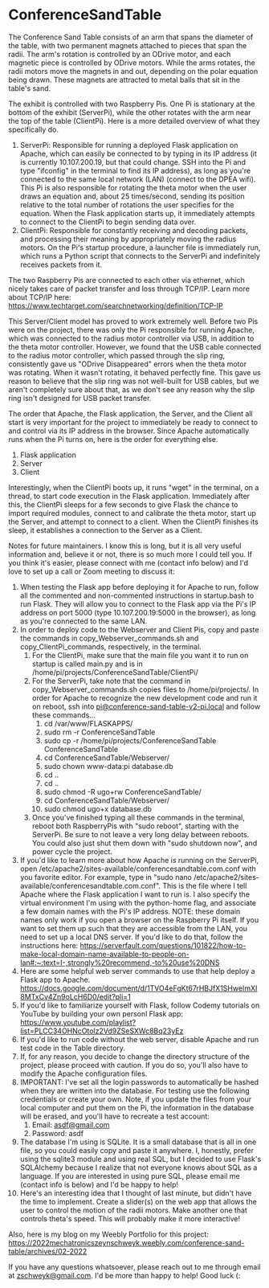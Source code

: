 # ConferenceSandTable

The Conference Sand Table consists of an arm that spans the diameter of the table, with two permanent magnets attached to pieces that span the radii. The arm's rotation is controlled by an ODrive motor, and each magnetic piece is controlled by ODrive motors. While the arms rotates, the radii motors move the magnets in and out, depending on the polar equation being drawn. These magnets are attracted to metal balls that sit in the table's sand.

The exhibit is controlled with two Raspberry Pis. One Pi is stationary at the bottom of the exhibit (ServerPi), while the other rotates with the arm near the top of the table (ClientPi). Here is a more detailed overview of what they specifically do.
1. ServerPi: Responsible for running a deployed Flask application on Apache, which can easily be connected to by typing in its IP address (it is currently 10.107.200.19, but that could change. SSH into the Pi and type "ifconfig" in the terminal to find its IP address), as long as you're connected to the same local network (LAN) (connect to the DPEA wifi). This Pi is also responsible for rotating the theta motor when the user draws an equation and, about 25 times/second, sending its position relative to the total number of rotations the user specifies for the equation. When the Flask application starts up, it immediately attempts to connect to the ClientPi to begin sending data over.
2. ClientPi: Responsible for constantly receiving and decoding packets, and processing their meaning by appropriately moving the radius motors. On the Pi's startup procedure, a launcher file is immediately run, which runs a Python script that connects to the ServerPi and indefinitely receives packets from it.

The two Raspberry Pis are connected to each other via ethernet, which nicely takes care of packet transfer and loss through TCP/IP. Learn more about TCP/IP here: https://www.techtarget.com/searchnetworking/definition/TCP-IP

This Server/Client model has proved to work extremely well. Before two Pis were on the project, there was only the Pi responsible for running Apache, which was connected to the radius motor controller via USB, in addition to the theta motor controller. However, we found that the USB cable connected to the radius motor controller, which passed through the slip ring, consistently gave us "ODrive Disappeared" errors when the theta motor was rotating. When it wasn't rotating, it behaved perfectly fine. This gave us reason to believe that the slip ring was not well-built for USB cables, but we aren't completely sure about that, as we don't see any reason why the slip ring isn't designed for USB packet transfer.

The order that Apache, the Flask application, the Server, and the Client all start is very important for the project to immediately be ready to connect to and control via its IP address in the browser. Since Apache automatically runs when the Pi turns on, here is the order for everything else.
1. Flask application
2. Server
3. Client

Interestingly, when the ClientPi boots up, it runs "wget" in the terminal, on a thread, to start code execution in the Flask application. Immediately after this, the ClientPi sleeps for a few seconds to give Flask the chance to import required modules, connect to and calibrate the theta motor, start up the Server, and attempt to connect to a client. When the ClientPi finishes its sleep, it establishes a connection to the Server as a Client.

Notes for future maintainers. I know this is long, but it is all very useful information and, believe it or not, there is so much more I could tell you. If you think it's easier, please connect with me (contact info below) and I'd love to set up a call or Zoom meeting to discuss it:
1. When testing the Flask app before deploying it for Apache to run, follow all the commented and non-commented instructions in startup.bash to run Flask. They will allow you to connect to the Flask app via the Pi's IP address on port 5000 (type 10.107.200.19:5000 in the browser), as long as you're connected to the same LAN.
2. In order to deploy code to the Webserver and Client Pis, copy and paste the commands in copy_Webserver_commands.sh and copy_ClientPi_commands, respectively, in the terminal.
   1. For the ClientPi, make sure that the main file you want it to run on startup is called main.py and is in /home/pi/projects/ConferenceSandTable/ClientPi/
   2. For the ServerPi, take note that the command in copy_Webserver_commands.sh copies files to /home/pi/projects/. In order for Apache to recognize the new development code and run it on reboot, ssh into pi@conference-sand-table-v2-pi.local and follow these commands...
      1. cd /var/www/FLASKAPPS/
      2. sudo rm -r ConferenceSandTable
      3. sudo cp -r /home/pi/projects/ConferenceSandTable ConferenceSandTable
      4. cd ConferenceSandTable/Webserver/
      5. sudo chown www-data:pi database.db
      6. cd ..
      7. cd ..
      8. sudo chmod -R ugo+rw ConferenceSandTable/
      9. cd ConferenceSandTable/Webserver/
      10. sudo chmod ugo+x database.db
   3. Once you've finished typing all these commands in the terminal, reboot both RaspberryPis with "sudo reboot", starting with the ServerPi. Be sure to not leave a very long delay between reboots. You could also just shut them down with "sudo shutdown now", and power cycle the project.
3. If you'd like to learn more about how Apache is running on the ServerPi, open /etc/apache2/sites-available/conferencesandtable.com.conf with you favorite editor. For example, type in "sudo nano /etc/apache2/sites-available/conferencesandtable.com.conf". This is the file where I tell Apache where the Flask application I want to run is. I also specify the virtual environment I'm using with the python-home flag, and associate a few domain names with the Pi's IP address. NOTE: these domain names only work if you open a browser on the Raspberry Pi itself. If you want to set them up such that they are accessible from the LAN, you need to set up a local DNS server. If you'd like to do that, follow the instructions here: https://serverfault.com/questions/101822/how-to-make-local-domain-name-available-to-people-on-lan#:~:text=I-,strongly%20recommend,-to%20use%20DNS
4. Here are some helpful web server commands to use that help deploy a Flask app to Apache. https://docs.google.com/document/d/1TVO4eFgKt67rHBJfX1SHweImXI8MTxCv4Zn9oLcH6D0/edit?pli=1
5. If you'd like to familiarize yourself with Flask, follow Codemy tutorials on YouTube by building your own personl Flask app: https://www.youtube.com/playlist?list=PLCC34OHNcOtolz2Vd9ZSeSXWc8Bq23yEz
6. If you'd like to run code without the web server, disable Apache and run test code in the Table directory.
7. If, for any reason, you decide to change the directory structure of the project, please proceed with caution. If you do so, you'll also have to modify the Apache configuration files.
8. IMPORTANT: I've set all the login passwords to automatically be hashed when they are written into the database. For testing use the following credentials or create your own. Note, if you update the files from your local computer and put them on the Pi, the information in the database will be erased, and you'll have to recreate a test account:
   1. Email: asdf@gmail.com
   2. Password: asdf
9. The database I'm using is SQLite. It is a small database that is all in one file, so you could easily copy and paste it anywhere. I, honestly, prefer using the sqlite3 module and using real SQL, but I decided to use Flask's SQLAlchemy because I realize that not everyone knows about SQL as a language. If you are interested in using pure SQL, please email me (contact info is below) and I'd be happy to help!
10. Here's an interesting idea that I thought of last minute, but didn't have the time to implement. Create a slider(s) on the web app that allows the user to control the motion of the radii motors. Make another one that controls theta's speed. This will probably make it more interactive!

Also, here is my blog on my Weebly Portfolio for this project: https://2022mechatronicszeynschweyk.weebly.com/conference-sand-table/archives/02-2022

If you have any questions whatsoever, please reach out to me through email at zschweyk@gmail.com. I'd be more than happy to help! Good luck (:

